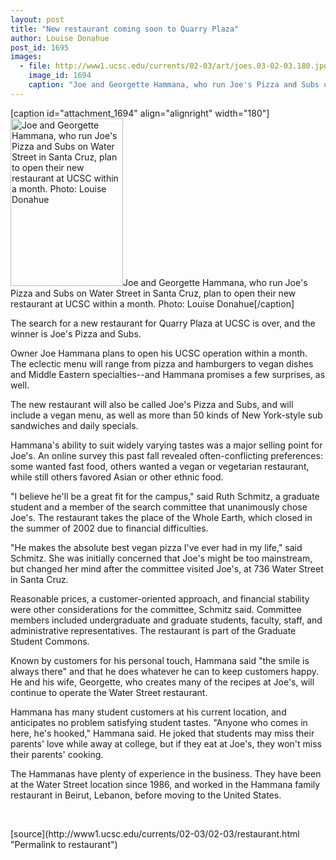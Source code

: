 ```yaml
---
layout: post
title: "New restaurant coming soon to Quarry Plaza"
author: Louise Donahue
post_id: 1695
images:
  - file: http://www1.ucsc.edu/currents/02-03/art/joes.03-02-03.180.jpg
    image_id: 1694
    caption: "Joe and Georgette Hammana, who run Joe's Pizza and Subs on Water Street in Santa Cruz, plan to open their new restaurant at UCSC within a month. Photo: Louise Donahue"
---
```


[caption id="attachment_1694" align="alignright" width="180"]<a href="http://localhost/mysite/wp-content/uploads/2003/02/joes.03-02-03.180.jpg"><img class="size-full wp-image-1694" src="http://localhost/mysite/wp-content/uploads/2003/02/joes.03-02-03.180.jpg" alt="Joe and Georgette Hammana, who run Joe's Pizza and Subs on Water Street in Santa Cruz, plan to open their new restaurant at UCSC within a month. Photo: Louise Donahue" width="180" height="268" /></a>Joe and Georgette Hammana, who run Joe's Pizza and Subs on Water Street in Santa Cruz, plan to open their new restaurant at UCSC within a month. Photo: Louise Donahue[/caption]
<p>
  The search for a new restaurant for Quarry Plaza at UCSC is over, and the winner is Joe's Pizza and Subs.
</p>
<p>
  Owner Joe Hammana plans to open his UCSC operation within a month. The eclectic menu will range from pizza and hamburgers to vegan dishes and Middle Eastern specialties--and Hammana promises a few surprises, as well.<br>
</p>
<p>
  The new restaurant will also be called Joe's Pizza and Subs, and will include a vegan menu, as well as more than 50 kinds of New York-style sub sandwiches and daily specials.<br>
</p>
<p>
  Hammana's ability to suit widely varying tastes was a major selling point for Joe's. An online survey this past fall revealed often-conflicting preferences: some wanted fast food, others wanted a vegan or vegetarian restaurant, while still others favored Asian or other ethnic food.<br>
</p>
<p>
  "I believe he'll be a great fit for the campus," said Ruth Schmitz, a graduate student and a member of the search committee that unanimously chose Joe's. The restaurant takes the place of the Whole Earth, which closed in the summer of 2002 due to financial difficulties.<br>
</p>
<p>
  "He makes the absolute best vegan pizza I've ever had in my life," said Schmitz. She was initially concerned that Joe's might be too mainstream, but changed her mind after the committee visited Joe's, at 736 Water Street in Santa Cruz.<br>
</p>
<p>
  Reasonable prices, a customer-oriented approach, and financial stability were other considerations for the committee, Schmitz said. Committee members included undergraduate and graduate students, faculty, staff, and administrative representatives. The restaurant is part of the Graduate Student Commons.<br>
</p>
<p>
  Known by customers for his personal touch, Hammana said "the smile is always there" and that he does whatever he can to keep customers happy. He and his wife, Georgette, who creates many of the recipes at Joe's, will continue to operate the Water Street restaurant.<br>
</p>
<p>
  Hammana has many student customers at his current location, and anticipates no problem satisfying student tastes. "Anyone who comes in here, he's hooked," Hammana said. He joked that students may miss their parents' love while away at college, but if they eat at Joe's, they won't miss their parents' cooking.<br>
</p>
<p>
  The Hammanas have plenty of experience in the business. They have been at the Water Street location since 1986, and worked in the Hammana family restaurant in Beirut, Lebanon, before moving to the United States.<br>
</p>
<p>
  <br>

</p>
<p>

</p>
[source](http://www1.ucsc.edu/currents/02-03/02-03/restaurant.html "Permalink to restaurant")
